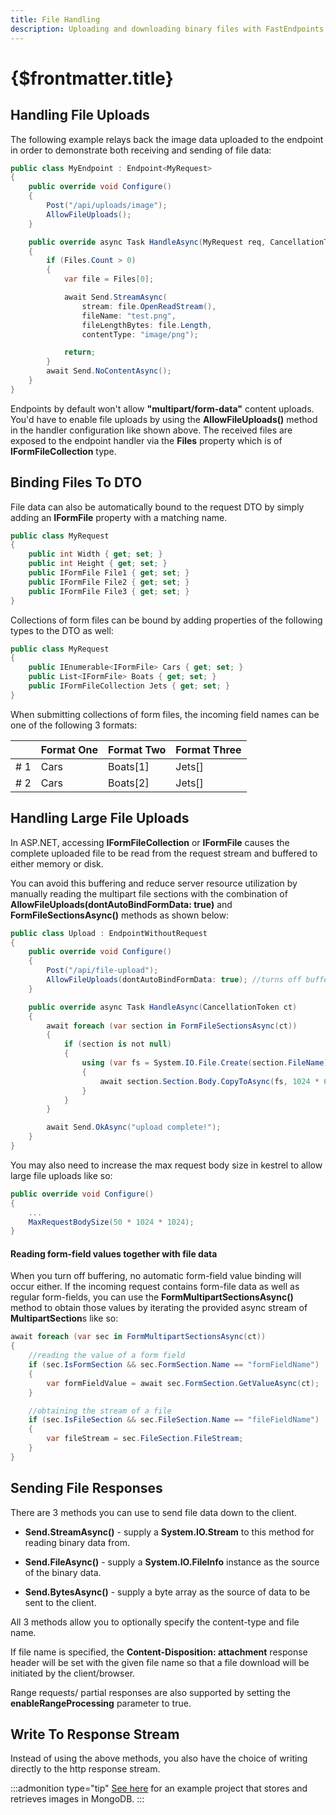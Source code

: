 ```yaml
---
title: File Handling
description: Uploading and downloading binary files with FastEndpoints is quick, easy and maintainable.
---
```


# {$frontmatter.title}

## Handling File Uploads

The following example relays back the image data uploaded to the endpoint in order to demonstrate both receiving and sending of file data:

```cs
public class MyEndpoint : Endpoint<MyRequest>
{
    public override void Configure()
    {
        Post("/api/uploads/image");
        AllowFileUploads();
    }

    public override async Task HandleAsync(MyRequest req, CancellationToken ct)
    {
        if (Files.Count > 0)
        {
            var file = Files[0];

            await Send.StreamAsync(
                stream: file.OpenReadStream(),
                fileName: "test.png",
                fileLengthBytes: file.Length,
                contentType: "image/png");

            return;
        }
        await Send.NoContentAsync();
    }
}
```

Endpoints by default won't allow **"multipart/form-data"** content uploads. You'd have to enable file uploads by using the **AllowFileUploads()** method in the handler configuration like shown above. The received files are exposed to the endpoint handler via the **Files** property which is of **IFormFileCollection** type.

## Binding Files To DTO

File data can also be automatically bound to the request DTO by simply adding an **IFormFile** property with a matching name.

```cs |title=MyRequest.cs
public class MyRequest
{
    public int Width { get; set; }
    public int Height { get; set; }
    public IFormFile File1 { get; set; }
    public IFormFile File2 { get; set; }
    public IFormFile File3 { get; set; }
}
```

Collections of form files can be bound by adding properties of the following types to the DTO as well:

```cs |title=MyRequest.cs
public class MyRequest
{
    public IEnumerable<IFormFile> Cars { get; set; }
    public List<IFormFile> Boats { get; set; }    
    public IFormFileCollection Jets { get; set; }
}
```

When submitting collections of form files, the incoming field names can be one of the following 3 formats:

|     | Format One | Format Two | Format Three |
|-----|------------|------------|--------------|
| # 1 | Cars       | Boats[1]   | Jets[]       |
| # 2 | Cars       | Boats[2]   | Jets[]       |

## Handling Large File Uploads

In ASP.NET, accessing **IFormFileCollection** or **IFormFile** causes the complete uploaded file to be read from the request stream and buffered to either memory or disk.

You can avoid this buffering and reduce server resource utilization by manually reading the multipart file sections with the combination of **AllowFileUploads(dontAutoBindFormData: true)** and **FormFileSectionsAsync()** methods as shown below:

```cs
public class Upload : EndpointWithoutRequest
{
    public override void Configure()
    {
        Post("/api/file-upload");
        AllowFileUploads(dontAutoBindFormData: true); //turns off buffering
    }

    public override async Task HandleAsync(CancellationToken ct)
    {
        await foreach (var section in FormFileSectionsAsync(ct))
        {
            if (section is not null)
            {
                using (var fs = System.IO.File.Create(section.FileName))
                {
                    await section.Section.Body.CopyToAsync(fs, 1024 * 64, ct);
                }
            }
        }

        await Send.OkAsync("upload complete!");
    }
}
```

You may also need to increase the max request body size in kestrel to allow large file uploads like so:

```cs |title=Endpoint.cs
public override void Configure()
{
    ...
    MaxRequestBodySize(50 * 1024 * 1024);
}
```

#### Reading form-field values together with file data

When you turn off buffering, no automatic form-field value binding will occur either. If the incoming request contains form-file data as well as regular form-fields, you can use the **FormMultipartSectionsAsync()** method to obtain those values by iterating the provided async stream of **MultipartSection**s like so:

```csharp
await foreach (var sec in FormMultipartSectionsAsync(ct))
{
    //reading the value of a form field
    if (sec.IsFormSection && sec.FormSection.Name == "formFieldName")
    {
        var formFieldValue = await sec.FormSection.GetValueAsync(ct);
    }

    //obtaining the stream of a file
    if (sec.IsFileSection && sec.FileSection.Name == "fileFieldName")
    {
        var fileStream = sec.FileSection.FileStream;
    }
}
```

## Sending File Responses

There are 3 methods you can use to send file data down to the client.

- **Send.StreamAsync()** - supply a **System.IO.Stream** to this method for reading binary data from.

- **Send.FileAsync()** - supply a **System.IO.FileInfo** instance as the source of the binary data.

- **Send.BytesAsync()** - supply a byte array as the source of data to be sent to the client.

All 3 methods allow you to optionally specify the content-type and file name.

If file name is specified, the **Content-Disposition: attachment** response header will be set with the given file name so that a file download will be initiated by the client/browser.

Range requests/ partial responses are also supported by setting the **enableRangeProcessing** parameter to true.

## Write To Response Stream

Instead of using the above methods, you also have the choice of writing directly to the http response stream.

:::admonition type="tip"
[See here](https://github.com/dj-nitehawk/FastEndpoints-FileHandling-Demo) for an example project that stores and retrieves images in MongoDB.
:::